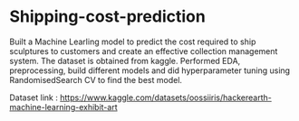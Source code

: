 # Shipping-cost-prediction

Built a Machine Learling model to predict the cost required to ship sculptures to customers and create an effective collection management system.
The dataset is obtained from kaggle. Performed EDA, preprocessing, build different models and did hyperparameter tuning using RandomisedSearch CV to find the best model.

Dataset link : https://www.kaggle.com/datasets/oossiiris/hackerearth-machine-learning-exhibit-art
